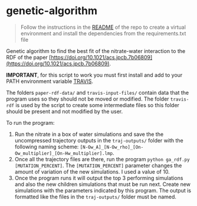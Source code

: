 # genetic-algorithm

> Follow the instructions in the [README](../../README.md) of the repo to create a virtual environment and install the dependencies from the requirements.txt file

Genetic algorithm to find the best fit of the nitrate-water interaction to the RDF of the paper [https://doi.org/10.1021/acs.jpcb.7b06809](https://doi.org/10.1021/acs.jpcb.7b06809).

**IMPORTANT**, for this script to work you must first install and add to your PATH environment variable [TRAVIS](http://www.travis-analyzer.de/).

The folders `paper-rdf-data/` and `travis-input-files/` contain data that the program uses so they should not be moved or modified. The folder `travis-rdf` is used by the script to create some intermediate files so this folder should be present and not modified by the user.

To run the program:

1. Run the nitrate in a box of water simulations and save the the uncompressed trajectory outputs in the `traj-outputs/` folder with the following naming scheme: `[N-Ow_A]_[N-Ow_rho]_[On-Ow_multiplier]_[On-Hw_multiplier].lmp`.
2. Once all the trajectory files are there, run the program `python ga_rdf.py [MUTATION_PERCENT]`. The `[MUTATION_PERCENT]` parameter changes the amount of variation of the new simulations. I used a value of 10.
3. Once the program runs it will output the top 3 performing simulations and also the new children simulations that must be run next. Create new simulations with the parameters indicated by this program. The output is formatted like the files in the `traj-outputs/` folder must be named.
